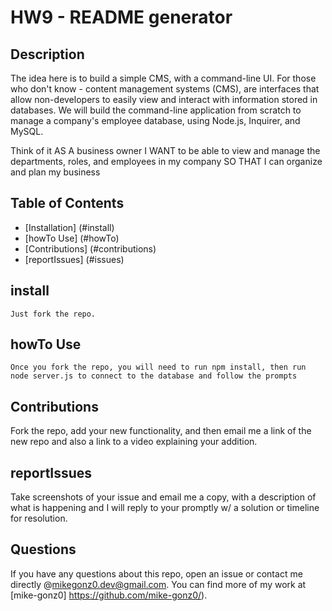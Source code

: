 # HW9 - README generator
  
  ## Description
The idea here is to build a simple CMS, with a command-line UI. For those who don't know - content management systems (CMS),  are interfaces that allow non-developers to easily view and interact with information stored in databases. We will build the command-line application from scratch to manage a company's employee database, using Node.js, Inquirer, and MySQL.

Think of it AS A business owner I WANT to be able to view and manage the departments, roles, and employees in my company
 SO THAT I can organize and plan my business
  ## Table of Contents
  
  * [Installation] (#install)
  * [howTo Use] (#howTo)
  * [Contributions] (#contributions)
  * [reportIssues] (#issues)


  ## install
  ```
  Just fork the repo.
  ```

  ## howTo Use
  ```
  Once you fork the repo, you will need to run npm install, then run node server.js to connect to the database and follow the prompts
  ```

  ## Contributions
  Fork the repo, add your new functionality, and then email me a link of the new repo and also a link to a video explaining your addition.

  ## reportIssues
  Take screenshots of your issue and email me a copy, with a description of what is happening and I will reply to your promptly w/ a solution or timeline for resolution. 

  ## Questions
  If you have any questions about this repo, open an issue or contact me directly @mikegonz0.dev@gmail.com. You can find more of my work at [mike-gonz0] https://github.com/mike-gonz0/).
